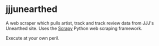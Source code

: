 # jjjunearthed

A web scraper which pulls artist, track and track review data from JJJ's Unearthed site. Uses the [Scrapy](https://scrapy.org) Python web scraping framework.

Execute at your own peril.
